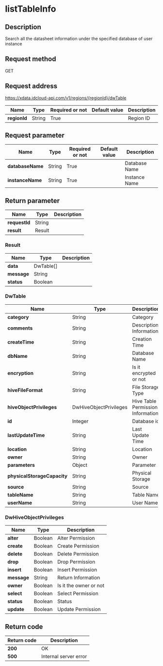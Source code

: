 # listTableInfo


## Description
Search all the datasheet information under the specified database of user instance

## Request method
GET

## Request address
https://xdata.jdcloud-api.com/v1/regions/{regionId}/dwTable

|Name|Type|Required or not|Default value|Description|
|---|---|---|---|---|
|**regionId**|String|True||Region ID|

## Request parameter
|Name|Type|Required or not|Default value|Description|
|---|---|---|---|---|
|**databaseName**|String|True||Database Name|
|**instanceName**|String|True||Instance Name|


## Return parameter
|Name|Type|Description|
|---|---|---|
|**requestId**|String||
|**result**|Result||


### Result
|Name|Type|Description|
|---|---|---|
|**data**|DwTable[]||
|**message**|String||
|**status**|Boolean||
### DwTable
|Name|Type|Description|
|---|---|---|
|**category**|String|Category|
|**comments**|String|Description  Information|
|**createTime**|String|Creation Time|
|**dbName**|String|Database Name|
|**encryption**|String|Is it encrypted or not|
|**hiveFileFormat**|String|File Storage Type|
|**hiveObjectPrivileges**|DwHiveObjectPrivileges|Hive Table Permission Information|
|**id**|Integer|Database id|
|**lastUpdateTime**|String|Last Update Time|
|**location**|String|Location|
|**owner**|String|Owner|
|**parameters**|Object|Parameter|
|**physicalStorageCapacity**|String|Physical Storage|
|**source**|String|Source|
|**tableName**|String|Table Name|
|**userName**|String|User Name|
### DwHiveObjectPrivileges
|Name|Type|Description|
|---|---|---|
|**alter**|Boolean|Alter Permission|
|**create**|Boolean|Create Permission|
|**delete**|Boolean|Delete Permission|
|**drop**|Boolean|Drop Permission|
|**insert**|Boolean|Insert Permission|
|**message**|String|Return Information|
|**owner**|Boolean|Is it the owner or not|
|**select**|Boolean|Select Permission|
|**status**|Boolean|Status|
|**update**|Boolean|Update Permission|

## Return code
|Return code|Description|
|---|---|
|**200**|OK|
|**500**|Internal server error|
